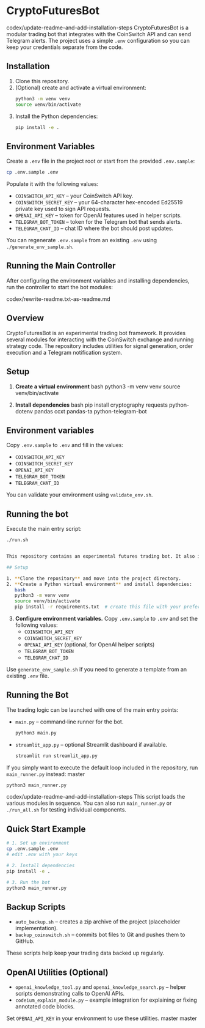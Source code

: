 # CryptoFuturesBot

 codex/update-readme-and-add-installation-steps
CryptoFuturesBot is a modular trading bot that integrates with the CoinSwitch API and can send Telegram alerts.  The project uses a simple `.env` configuration so you can keep your credentials separate from the code.

## Installation

1. Clone this repository.
2. (Optional) create and activate a virtual environment:
   ```bash
   python3 -m venv venv
   source venv/bin/activate
   ```
3. Install the Python dependencies:
   ```bash
   pip install -e .
   ```

## Environment Variables

Create a `.env` file in the project root or start from the provided `.env.sample`:

```bash
cp .env.sample .env
```

Populate it with the following values:

- `COINSWITCH_API_KEY` – your CoinSwitch API key.
- `COINSWITCH_SECRET_KEY` – your 64-character hex-encoded Ed25519 private key used to sign API requests.
- `OPENAI_API_KEY` – token for OpenAI features used in helper scripts.
- `TELEGRAM_BOT_TOKEN` – token for the Telegram bot that sends alerts.
- `TELEGRAM_CHAT_ID` – chat ID where the bot should post updates.

You can regenerate `.env.sample` from an existing `.env` using `./generate_env_sample.sh`.

## Running the Main Controller

After configuring the environment variables and installing dependencies, run the controller to start the bot modules:


codex/rewrite-readme.txt-as-readme.md
## Overview
CryptoFuturesBot is an experimental trading bot framework. It provides several
modules for interacting with the CoinSwitch exchange and running strategy code.
The repository includes utilities for signal generation, order execution and a
Telegram notification system.

## Setup
1. **Create a virtual environment**
   bash
   python3 -m venv venv
   source venv/bin/activate
   
2. **Install dependencies**
   bash
   pip install cryptography requests python-dotenv pandas ccxt pandas-ta python-telegram-bot
   

## Environment variables
Copy `.env.sample` to `.env` and fill in the values:

- `COINSWITCH_API_KEY`
- `COINSWITCH_SECRET_KEY`
- `OPENAI_API_KEY`
- `TELEGRAM_BOT_TOKEN`
- `TELEGRAM_CHAT_ID`

You can validate your environment using `validate_env.sh`.

## Running the bot
Execute the main entry script:
```bash
./run.sh


This repository contains an experimental futures trading bot. It also includes several helper utilities and backup scripts.

## Setup

1. **Clone the repository** and move into the project directory.
2. **Create a Python virtual environment** and install dependencies:
   bash
   python3 -m venv venv
   source venv/bin/activate
   pip install -r requirements.txt  # create this file with your preferred packages
   ```
3. **Configure environment variables.** Copy `.env.sample` to `.env` and set the following values:
   - `COINSWITCH_API_KEY`
   - `COINSWITCH_SECRET_KEY`
   - `OPENAI_API_KEY` (optional, for OpenAI helper scripts)
   - `TELEGRAM_BOT_TOKEN`
   - `TELEGRAM_CHAT_ID`

Use `generate_env_sample.sh` if you need to generate a template from an existing `.env` file.

## Running the Bot

The trading logic can be launched with one of the main entry points:

- `main.py` – command‑line runner for the bot.
  ```bash
  python3 main.py
  ```
- `streamlit_app.py` – optional Streamlit dashboard if available.
  ```bash
  streamlit run streamlit_app.py
  ```

If you simply want to execute the default loop included in the repository, run `main_runner.py` instead:
 master
```bash
python3 main_runner.py
```

codex/update-readme-and-add-installation-steps
This script loads the various modules in sequence.  You can also run `main_runner.py` or `./run_all.sh` for testing individual components.

## Quick Start Example

```bash
# 1. Set up environment
cp .env.sample .env
# edit .env with your keys

# 2. Install dependencies
pip install -e .

# 3. Run the bot
python3 main_runner.py
```
## Backup Scripts

- `auto_backup.sh` – creates a zip archive of the project (placeholder implementation).
- `backup_coinswitch.sh` – commits bot files to Git and pushes them to GitHub.

These scripts help keep your trading data backed up regularly.

## OpenAI Utilities (Optional)

- `openai_knowledge_tool.py` and `openai_knowledge_search.py` – helper scripts demonstrating calls to OpenAI APIs.
- `codeium_explain_module.py` – example integration for explaining or fixing annotated code blocks.

Set `OPENAI_API_KEY` in your environment to use these utilities.
 master
 master
